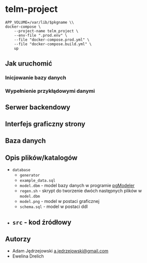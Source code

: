 # telm-project

```shell script
APP_VOLUME=/var/lib/$pkgname \\
docker-compose \
    --project-name telm_project \
    --env-file ".prod.env" \
    --file "docker-compose.prod.yml" \
    --file "docker-compose.build.yml" \
    up
```
## Jak uruchomić

### Inicjowanie bazy danych

### Wypełnienie przykłądowymi danymi

## Serwer backendowy

## Interfejs graficzny strony

## Baza danych

## Opis plików/katalogów

 - `database`
   - `generator`
   - `example_data.sql`
   - `model.dbm` - model bazy danych w programie [pgModeler](https://pgmodeler.io/)
   - `regen.sh` - skrypt do tworzenie dwóch następnych plików w `model.dbm`
   - `model.png` - model w postaci graficznej
   - `schema.sql` - model w postaci ddl
 - `src` - kod źródłowy
   - 

## Autorzy

 - Adam Jędrzejowski <a.jedrzejowski@gmail.com>
 - Ewelina Drelich <???>
